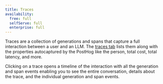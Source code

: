```yaml
---
title: Traces
availability:
  free: full
  selfServe: full
  enterprise: full
---
```


Traces are a collection of generations and spans that capture a full interaction between a user and an LLM. The [traces tab](https://app.posthog.com/llm-observability/traces) lists them along with the properties autocaptured by the PostHog like the person, total cost, total latency, and more.

Clicking on a trace opens a timeline of the interaction with all the generation and span events enabling you to see the entire conversation, details about the trace, and the individual generation and span events.

<ProductScreenshot
  imageLight="https://res.cloudinary.com/dmukukwp6/image/upload/Clean_Shot_2025_01_23_at_14_56_05_2x_5704304722.png"
  imageDark="https://res.cloudinary.com/dmukukwp6/image/upload/Clean_Shot_2025_01_23_at_14_56_22_2x_705d03500f.png"
  alt="LLM traces"
  classes="rounded"
/>